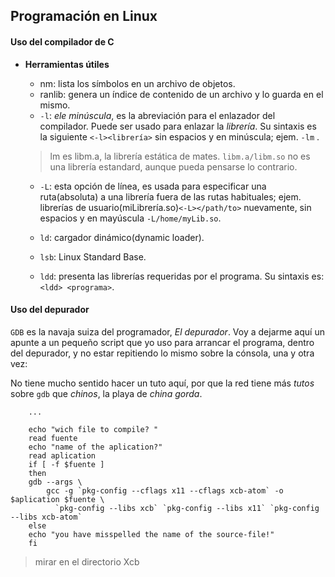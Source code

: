 ## Programación en Linux

#### Uso del compilador de C

  - __Herramientas útiles__
    - nm: lista los símbolos en un archivo de objetos.
    - ranlib: genera un índice de contenido de un archivo y lo guarda en el mismo.
    - `-l`: _ele minúscula_, es la abreviación para el enlazador
    del compilador. Puede ser usado para enlazar la _librería_.
    Su sintaxis es la siguiente `<-l><librería>` sin espacios y
    en minúscula; ejem. `-lm` .
    > lm es libm.a, la librería estática de mates. `libm.a/libm.so` no es una librería estandard, aunque pueda pensarse lo contrario.

    - `-L`: esta opción de línea, es usada para especificar una ruta(absoluta) a una librería fuera de las rutas habituales; ejem. librerías de usuario(miLibrería.so)`<-L></path/to>` nuevamente, sin espacios y en mayúscula `-L/home/myLib.so`.

    - `ld`: cargador dinámico(dynamic loader).
    - `lsb`: Linux Standard Base.
    - `ldd`: presenta las librerías requeridas por el programa. Su sintaxis es: `<ldd> <programa>`.

#### Uso del depurador
`GDB` es la navaja suiza del programador, _El depurador_. Voy a dejarme aquí un
apunte a un pequeño script que yo uso para arrancar el programa, dentro del
depurador, y no estar repitiendo lo mismo sobre la cónsola, una y otra vez:

No tiene mucho sentido hacer un tuto aquí, por que la red tiene más _tutos_ sobre
`gdb` que _chinos_, la playa de _china gorda_.

		... 
		
		echo "wich file to compile? "
		read fuente
		echo "name of the aplication?"
		read aplication
		if [ -f $fuente ]
		then
		gdb --args \
			gcc -g `pkg-config --cflags x11 --cflags xcb-atom` -o $aplication $fuente \
			  `pkg-config --libs xcb` `pkg-config --libs x11` `pkg-config --libs xcb-atom`
		else
		echo "you have misspelled the name of the source-file!"
		fi
		
> mirar en el directorio Xcb
